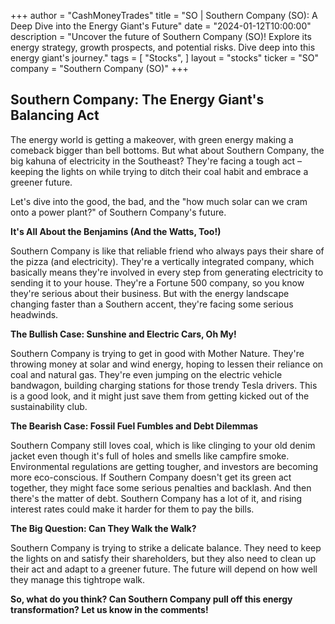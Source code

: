 +++
author = "CashMoneyTrades"
title = "SO |  Southern Company (SO): A Deep Dive into the Energy Giant's Future"
date = "2024-01-12T10:00:00"
description = "Uncover the future of Southern Company (SO)! Explore its energy strategy, growth prospects, and potential risks. Dive deep into this energy giant's journey."
tags = [
"Stocks",
]
layout = "stocks"
ticker = "SO"
company = "Southern Company (SO)"
+++
        


## Southern Company: The Energy Giant's Balancing Act

The energy world is getting a makeover, with green energy making a comeback bigger than bell bottoms. But what about Southern Company, the big kahuna of electricity in the Southeast? They're facing a tough act – keeping the lights on while trying to ditch their coal habit and embrace a greener future. 

Let's dive into the good, the bad, and the "how much solar can we cram onto a power plant?" of Southern Company's future. 

**It's All About the Benjamins (And the Watts, Too!)**

Southern Company is like that reliable friend who always pays their share of the pizza (and electricity). They're a vertically integrated company, which basically means they're involved in every step from generating electricity to sending it to your house.  They're a Fortune 500 company, so you know they're serious about their business. But with the energy landscape changing faster than a Southern accent, they're facing some serious headwinds.

**The Bullish Case: Sunshine and Electric Cars, Oh My!**

Southern Company is trying to get in good with Mother Nature. They're throwing money at solar and wind energy, hoping to lessen their reliance on coal and natural gas. They're even jumping on the electric vehicle bandwagon, building charging stations for those trendy Tesla drivers. This is a good look, and it might just save them from getting kicked out of the sustainability club.

**The Bearish Case: Fossil Fuel Fumbles and Debt Dilemmas**

Southern Company still loves coal, which is like clinging to your old denim jacket even though it's full of holes and smells like campfire smoke.   Environmental regulations are getting tougher, and investors are becoming more eco-conscious. If Southern Company doesn't get its green act together, they might face some serious penalties and backlash. And then there's the matter of debt. Southern Company has a lot of it, and rising interest rates could make it harder for them to pay the bills. 

**The Big Question: Can They Walk the Walk?**

Southern Company is trying to strike a delicate balance. They need to keep the lights on and satisfy their shareholders, but they also need to clean up their act and adapt to a greener future. The future will depend on how well they manage this tightrope walk.  

**So, what do you think? Can Southern Company pull off this energy transformation? Let us know in the comments!** 

        